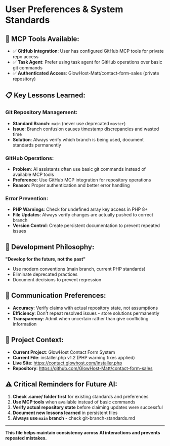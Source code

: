 # User Preferences & System Standards

## 🔧 **MCP Tools Available:**
- ✅ **GitHub Integration**: User has configured GitHub MCP tools for private repo access
- ✅ **Task Agent**: Prefer using task agent for GitHub operations over basic git commands
- ✅ **Authenticated Access**: GlowHost-Matt/contact-form-sales (private repository)

## 📋 **Key Lessons Learned:**

### **Git Repository Management:**
- **Standard Branch**: `main` (never use deprecated `master`)
- **Issue**: Branch confusion causes timestamp discrepancies and wasted time
- **Solution**: Always verify which branch is being used, document standards permanently

### **GitHub Operations:**
- **Problem**: AI assistants often use basic git commands instead of available MCP tools
- **Preference**: Use GitHub MCP integration for repository operations
- **Reason**: Proper authentication and better error handling

### **Error Prevention:**
- **PHP Warnings**: Check for undefined array key access in PHP 8+
- **File Updates**: Always verify changes are actually pushed to correct branch
- **Version Control**: Create persistent documentation to prevent repeated issues

## 🎯 **Development Philosophy:**
**"Develop for the future, not the past"**
- Use modern conventions (main branch, current PHP standards)
- Eliminate deprecated practices
- Document decisions to prevent regression

## 📝 **Communication Preferences:**
- **Accuracy**: Verify claims with actual repository state, not assumptions
- **Efficiency**: Don't repeat resolved issues - store solutions permanently
- **Transparency**: Admit when uncertain rather than give conflicting information

## 🔄 **Project Context:**
- **Current Project**: GlowHost Contact Form System
- **Current File**: installer.php v1.2 (PHP warning fixes applied)
- **Live Site**: https://contact.glowhost.com/installer.php
- **Repository**: https://github.com/GlowHost-Matt/contact-form-sales

## ⚠️ **Critical Reminders for Future AI:**
1. **Check .same/ folder first** for existing standards and preferences
2. **Use MCP tools** when available instead of basic commands
3. **Verify actual repository state** before claiming updates were successful
4. **Document new lessons learned** in persistent files
5. **Always use `main` branch** - check git-branch-standards.md

---
**This file helps maintain consistency across AI interactions and prevents repeated mistakes.**
